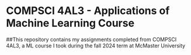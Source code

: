 # COMPSCI 4AL3 - Applications of Machine Learning Course

##This repository contains my assignments completed from COMPSCI 4AL3, a ML course I took during the fall 2024 term at McMaster University
